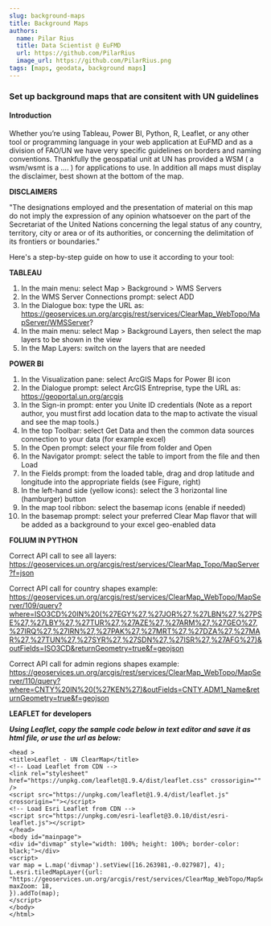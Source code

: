 ```yaml
---
slug: background-maps
title: Background Maps
authors:
  name: Pilar Rius
  title: Data Scientist @ EuFMD
  url: https://github.com/PilarRius
  image_url: https://github.com/PilarRius.png
tags: [maps, geodata, background maps]
---
```


### Set up background maps that are consitent with UN guidelines

#### Introduction

Whether you’re using Tableau, Power BI, Python, R, Leaflet, or any other tool or programming language in your web application at EuFMD and as a division of FAO/UN we have very specific guidelines on borders and naming conventions. Thankfully the geospatial unit at UN has provided a WSM ( a wsm/wsmt is a .... ) for applications to use. In addition all maps must display the disclaimer, best shown at the bottom of the map.

**DISCLAIMERS**

"The designations employed and the presentation of material on this map do not 
imply the expression of any opinion whatsoever on the part of the Secretariat of 
the United Nations concerning the legal status of any country, territory, city or 
area or of its authorities, or concerning the delimitation of its frontiers or 
boundaries."


Here's a step-by-step guide on how to use it according to your tool:

**TABLEAU**

1.  In the main menu: select Map > Background > WMS Servers
2.  In the WMS Server Connections prompt: select ADD
3.  In the Dialogue box: type the URL as: 
https://geoservices.un.org/arcgis/rest/services/ClearMap_WebTopo/MapServer/WMSServer?
4.  In the main menu: select Map > Background Layers, then select the map layers to be shown in the view
5.  In the Map Layers: switch on the layers that are needed

**POWER BI**

1. In the Visualization pane: select ArcGIS Maps for Power BI icon
2. In the Dialogue prompt: select ArcGIS Entreprise, type the URL as: https://geoportal.un.org/arcgis
3. In the Sign-in prompt: enter you Unite ID credentials
(Note as a report author, you must first add location data to the map to activate the visual and see 
the map tools.)
4. In the top Toolbar: select Get Data and then the common data sources connection to your data (for 
example excel)
5. In the Open prompt: select your file from folder and Open
6. In the Navigator prompt: select the table to import from the file and then Load
7. In the Fields prompt: from the loaded table, drag and drop latitude and longitude into the 
appropriate fields (see Figure, right)
8. In the left-hand side (yellow icons): select the 3 horizontal line (hamburger) button
9. In the map tool ribbon: select the basemap icons (enable if needed)
10. In the basemap prompt: select your preferred Clear Map flavor that will be added as a background 
to your excel geo-enabled data


**FOLIUM IN PYTHON**

Correct API call to see all layers:
https://geoservices.un.org/arcgis/rest/services/ClearMap_Topo/MapServer?f=json

Correct API call for country shapes example: 
https://geoservices.un.org/arcgis/rest/services/ClearMap_WebTopo/MapServer/109/query?where=ISO3CD%20IN%20(%27EGY%27,%27JOR%27,%27LBN%27,%27PSE%27,%27LBY%27,%27TUR%27,%27AZE%27,%27ARM%27,%27GEO%27,%27IRQ%27,%27IRN%27,%27PAK%27,%27MRT%27,%27DZA%27,%27MAR%27,%27TUN%27,%27SYR%27,%27SDN%27,%27ISR%27,%27AFG%27)&outFields=ISO3CD&returnGeometry=true&f=geojson

Correct API call for admin regions shapes example:
https://geoservices.un.org/arcgis/rest/services/ClearMap_WebTopo/MapServer/110/query?where=CNTY%20IN%20(%27KEN%27)&outFields=CNTY,ADM1_Name&returnGeometry=true&f=geojson


**LEAFLET for developers**

***Using Leaflet, copy the sample code below in text editor and save it 
as html file, or use the url as below:***

```run<html>
<head >
<title>Leaflet - UN ClearMap</title>
<!-- Load Leaflet from CDN -->
<link rel="stylesheet" href="https://unpkg.com/leaflet@1.9.4/dist/leaflet.css" crossorigin="" />
<script src="https://unpkg.com/leaflet@1.9.4/dist/leaflet.js" crossorigin=""></script>
<!-- Load Esri Leaflet from CDN -->
<script src="https://unpkg.com/esri-leaflet@3.0.10/dist/esri-leaflet.js"></script>
</head>
<body id="mainpage">
<div id="divmap" style="width: 100%; height: 100%; border-color: black;"></div>
<script>
var map = L.map('divmap').setView([16.263981,-0.027987], 4);
L.esri.tiledMapLayer({url: "https://geoservices.un.org/arcgis/rest/services/ClearMap_WebTopo/MapServer", maxZoom: 18, 
}).addTo(map);
</script>
</body>
</html>

